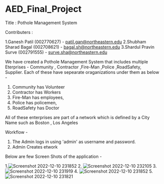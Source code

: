 # AED_Final_Project
Title : Pothole Management System

Contributers : 

1.Ganesh Patil (002770627) - patil.gan@northeastern.edu
2.Shubham Sharad Bagal (002708621) - bagal.sh@northeastern.edu
3.Shardul Pravin Surve (002791555) - surve.sha@northeastern.edu

We have created a Pothole Management System that includes multiple Eterprises - Community , Contractor ,Fire-Man ,Police ,RoadSafety, Supplier. Each of these have sepearate oraganizations under them as below - 

1. Community has  Volunteer
2. Contractor has Workers
3. Fire-Man has employees,
4. Police has policemen,
5. RoadSafety has Doctor

All of these enterprises are part of a network  which is defined by a City Name such as Boston , Los Angeles

Workflow - 

1. The Admin logs in using 'admin' as username and password.
2. Admin Creates etwork

Below are few Screen Shots of the application - 

1.![Screenshot 2022-12-10 231852](https://user-images.githubusercontent.com/113263274/206954541-5efb2b71-0580-4592-aa6f-b28d70ea1085.png)
2. ![Screenshot 2022-12-10 232105](https://user-images.githubusercontent.com/113263274/206954608-ed82ff2b-7413-49cf-94f1-06375f25eb30.png)
3. ![Screenshot 2022-12-10 231919](https://user-images.githubusercontent.com/113263274/206954624-dfc69be4-a448-411f-9a02-b22cc3200dae.png)
4. ![Screenshot 2022-12-10 231852](https://user-images.githubusercontent.com/113263274/206954637-1de1b6a6-3cbd-4732-96a4-a692ef4987d9.png)
5. ![Screenshot 2022-12-10 231821](https://user-images.githubusercontent.com/113263274/206954654-65f82ee2-db8b-43a0-aafe-5309341e3655.png)








